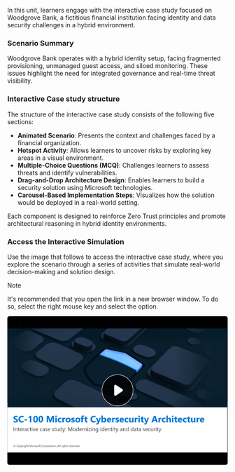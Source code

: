
In this unit, learners engage with the interactive case study focused on Woodgrove Bank, a fictitious financial institution facing identity and data security challenges in a hybrid environment.

### Scenario Summary

Woodgrove Bank operates with a hybrid identity setup, facing fragmented provisioning, unmanaged guest access, and siloed monitoring. These issues highlight the need for integrated governance and real-time threat visibility.

### Interactive Case study structure

The structure of the interactive case study consists of the following five sections:

- **Animated Scenario**: Presents the context and challenges faced by a financial organization.
- **Hotspot Activity**: Allows learners to uncover risks by exploring key areas in a visual environment.
- **Multiple-Choice Questions (MCQ)**: Challenges learners to assess threats and identify vulnerabilities.
- **Drag-and-Drop Architecture Design**: Enables learners to build a security solution using Microsoft technologies.
- **Carousel-Based Implementation Steps**: Visualizes how the solution would be deployed in a real-world setting.

Each component is designed to reinforce Zero Trust principles and promote architectural reasoning in hybrid identity environments.

### Access the Interactive Simulation

Use the image that follows to access the interactive case study, where you explore the scenario through a series of activities that simulate real-world decision-making and solution design.

> [!NOTE]
> It's recommended that you open the link in a new browser window. To do so, select the right mouse key and select the option.

[![Thumbnail image for the interactive case study](../media/case-study-identity-data-security-v2.png)](https://microsoftlearning.github.io/click-throughs/docs/sc-100/sc100_casestudy_simulations/interactive_case_study_modernizing_identity_and_data_security/story.html)


